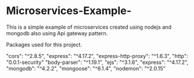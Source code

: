# Microservices-Example-
This is a simple example of microservices created using nodejs and mongodb also using Api gateway pattern. 


Packages used for this project. 
 
 "cors": "^2.8.5",
 "express": "^4.17.2",
 "express-http-proxy": "^1.6.3",
 "http": "0.0.1-security"
 "body-parser": "^1.19.1",
 "ejs": "^3.1.6",
 "express": "^4.17.2",
 "mongodb": "^4.2.2",
 "mongoose": "^6.1.4",
 "nodemon": "^2.0.15"
 
 
          
           
